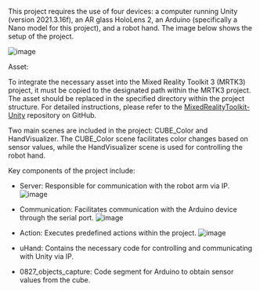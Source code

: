 
This project requires the use of four devices: a computer running Unity (version 2021.3.16f), an AR glass HoloLens 2, an Arduino (specifically a Nano model for this project), and a robot hand. The image below shows the setup of the project.

![image](https://github.com/user-attachments/assets/5f1f47f1-fd31-4c2a-adb6-33a2ec849088)

Asset:

To integrate the necessary asset into the Mixed Reality Toolkit 3 (MRTK3) project, it must be copied to the designated path within the MRTK3 project. The asset should be replaced in the specified directory within the project structure. For detailed instructions, please refer to the [MixedRealityToolkit-Unity](https://github.com/MixedRealityToolkit/MixedRealityToolkit-Unity) repository on GitHub.

Two main scenes are included in the project: CUBE_Color and HandVisualizer. The CUBE_Color scene facilitates color changes based on sensor values, while the HandVisualizer scene is used for controlling the robot hand.

Key components of the project include:

- Server: Responsible for communication with the robot arm via IP.
![image](https://github.com/user-attachments/assets/c7cb1819-ffb0-4a67-a511-8d60806867ab)

- Communication: Facilitates communication with the Arduino device through the serial port.
![image](https://github.com/user-attachments/assets/478dd78c-6411-4e21-87a7-dc8f885047f2)

- Action: Executes predefined actions within the project.
![image](https://github.com/user-attachments/assets/91fd8735-25a4-42fc-99ce-41287c826c2b)

- uHand: Contains the necessary code for controlling and communicating with Unity via IP.

- 0827_objects_capture: Code segment for Arduino to obtain sensor values from the cube.
